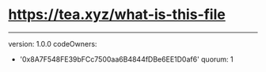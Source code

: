 # https://tea.xyz/what-is-this-file
---
version: 1.0.0
codeOwners:
  - '0x8A7F548FE39bFCc7500aa6B4844fDBe6EE1D0af6'
quorum: 1
